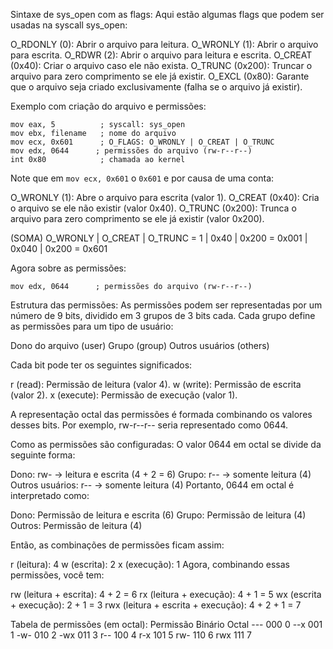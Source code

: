 Sintaxe de sys_open com as flags:
Aqui estão algumas flags que podem ser usadas na syscall sys_open:

O_RDONLY (0): Abrir o arquivo para leitura.
O_WRONLY (1): Abrir o arquivo para escrita.
O_RDWR (2): Abrir o arquivo para leitura e escrita.
O_CREAT (0x40): Criar o arquivo caso ele não exista.
O_TRUNC (0x200): Truncar o arquivo para zero comprimento se ele já existir.
O_EXCL (0x80): Garante que o arquivo seja criado exclusivamente (falha se o arquivo já existir).


Exemplo com criação do arquivo e permissões:
```
mov eax, 5          ; syscall: sys_open
mov ebx, filename   ; nome do arquivo
mov ecx, 0x601      ; O_FLAGS: O_WRONLY | O_CREAT | O_TRUNC
mov edx, 0644      ; permissões do arquivo (rw-r--r--)
int 0x80            ; chamada ao kernel
```

Note que em `mov ecx, 0x601` o `0x601` e por causa de uma conta:

O_WRONLY (1): Abre o arquivo para escrita (valor 1).
O_CREAT (0x40): Cria o arquivo se ele não existir (valor 0x40).
O_TRUNC (0x200): Trunca o arquivo para zero comprimento se ele já existir (valor 0x200).

(SOMA)
O_WRONLY | O_CREAT | O_TRUNC
=   1    |  0x40   | 0x200
=  0x001 |  0x040 | 0x200 
=  0x601



Agora sobre as permissões:
```
mov edx, 0644      ; permissões do arquivo (rw-r--r--)
```

Estrutura das permissões:
As permissões podem ser representadas por um número de 9 bits, dividido em 3 grupos de 3 bits cada. Cada grupo define as permissões para um tipo de usuário:

Dono do arquivo (user)
Grupo (group)
Outros usuários (others)

Cada bit pode ter os seguintes significados:

r (read): Permissão de leitura (valor 4).
w (write): Permissão de escrita (valor 2).
x (execute): Permissão de execução (valor 1).

A representação octal das permissões é formada combinando os valores desses bits. Por exemplo, rw-r--r-- seria representado como 0644.

Como as permissões são configuradas:
O valor 0644 em octal se divide da seguinte forma:

Dono: rw- → leitura e escrita (4 + 2 = 6)
Grupo: r-- → somente leitura (4)
Outros usuários: r-- → somente leitura (4)
Portanto, 0644 em octal é interpretado como:

Dono: Permissão de leitura e escrita (6)
Grupo: Permissão de leitura (4)
Outros: Permissão de leitura (4)


Então, as combinações de permissões ficam assim:

r (leitura): 4
w (escrita): 2
x (execução): 1
Agora, combinando essas permissões, você tem:

rw (leitura + escrita): 4 + 2 = 6
rx (leitura + execução): 4 + 1 = 5
wx (escrita + execução): 2 + 1 = 3
rwx (leitura + escrita + execução): 4 + 2 + 1 = 7

Tabela de permissões (em octal):
Permissão	Binário	    Octal
---	        000         0
--x	        001	        1
-w-	        010	        2
-wx	        011	        3
r--	        100	        4
r-x	        101	        5
rw-	        110	        6
rwx	        111	        7

